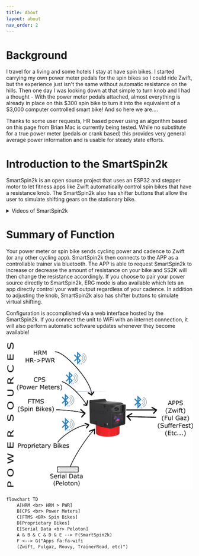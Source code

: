 ```yaml
---
title: About
layout: about
nav_order: 2
---
```


# Background
I travel for a living and some hotels I stay at have spin bikes. I started carrying my own power meter pedals for the spin bikes so I could ride Zwift, but the experience just isn't the same without automatic resistance on the hills. Then one day I was looking down at that simple to turn knob and I had a thought - With the power meter pedals attached, almost everything is already in place on this $300 spin bike to turn it into the equivalent of a $3,000 computer controlled smart bike! And so here we are....

Thanks to some user requests, HR based power using an algorithm based on this page from Brian Mac is currently being tested. While no substitute for a true power meter (pedals or crank based) this provides very general average power information and is usable for steady state efforts.

# Introduction to the SmartSpin2k
SmartSpin2k is an open source project that uses an ESP32 and stepper motor to let fitness apps like Zwift automatically control spin bikes that have a resistance knob. The SmartSpin2k also has shifter buttons that allow the user to simulate shifting gears on the stationary bike.

<details markdown="block"><summary> Videos of SmartSpin2k</summary>
> ![](https://www.youtube.com/watch?v=O8ZMRmwN-dY)
> ![](https://youtu.be/K6ZDopluKcg)
</details>

# Summary of Function

Your power meter or spin bike sends cycling power and cadence to Zwift (or any other cycling app). SmartSpin2k then connects to the APP as a controllable trainer via bluetooth. The APP is able to request SmartSpin2k to increase or decrease the amount of resistance on your bike and SS2K will then change the resistance accordingly. If you choose to pair your power source directly to SmartSpin2k, ERG mode is also available which lets an app directly control your watt output regardless of your cadence. In addition to adjusting the knob, SmartSpin2k also has shifter buttons to simulate virtual shifting. 

Configuration is accomplished via a web interface hosted by the SmartSpin2k. If you connect the unit to WiFi with an internet connection, it will also perform automatic software updates whenever they become available! 

<img src="/images/Communications-Overview.png" alt="communications">


```mermaid!
flowchart TD
    A[HRM <br> HRM > PWR]
    B[CPS <br> Power Meters]
    C[FTMS <BR> Spin Bikes]
    D[Proprietary Bikes]
    E[Serial Data <br> Peloton]
    A & B & C & D & E --> F(SmartSpin2k)
    F <--> G("Apps fa:fa-wifi
    (Zwift, Fulgaz, Rouvy, TrainerRoad, etc)")
```